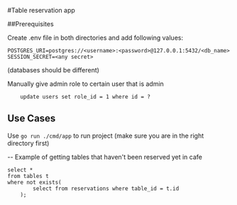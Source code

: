 #Table reservation app

##Prerequisites

Create .env file in both directories and add following values:
```dotenv
POSTGRES_URI=postgres://<username>:<password>@127.0.0.1:5432/<db_name>
SESSION_SECRET=<any secret>
```
(databases should be different)

Manually give admin role to certain user that is admin
```postgresql
    update users set role_id = 1 where id = ?
```

## Use Cases

Use `go run ./cmd/app` to run project (make sure you are in the right directory first)

-- Example of getting tables that haven't been reserved yet in cafe
```postgresql
select *
from tables t
where not exists(
        select from reservations where table_id = t.id
    );
```
